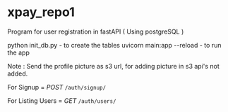# xpay_repo1
Program for user registration in fastAPI ( Using postgreSQL )

python init_db.py - to create the tables
uvicorn main:app --reload  - to run the app


Note : Send the profile picture as s3 url, for adding picture in s3 api's not added.

For Signup = *POST*  ```/auth/signup/```

For Listing Users = *GET* ```/auth/users/```
